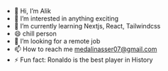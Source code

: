 - 👋 Hi, I’m Alik
- 👀 I’m interested in anything exciting
- 🌱 I’m currently learning Nextjs, React, Tailwindcss
- 😄 chill person
- 💞️ I’m looking for a remote job
- 📫 How to reach me medalinasser07@gmail.com
- ⚡ Fun fact: Ronaldo is the best player in History

<!---
NassAlik/NassAlik is a ✨ special ✨ repository because its `README.md` (this file) appears on your GitHub profile.
You can click the Preview link to take a look at your changes.
--->

